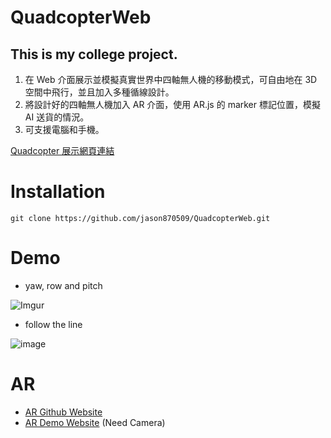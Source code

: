# QuadcopterWeb

## This is my college project.

1. 在 Web 介面展示並模擬真實世界中四軸無人機的移動模式，可自由地在 3D 空間中飛行，並且加入多種循線設計。  
2. 將設計好的四軸無人機加入 AR 介面，使用 AR.js 的 marker 標記位置，模擬 AI 送貨的情況。  
3. 可支援電腦和手機。

[Quadcopter 展示網頁連結](https://jason870509.github.io/QuadcopterWeb/quadcopter.html "link")

# Installation

```
git clone https://github.com/jason870509/QuadcopterWeb.git
```

# Demo

* yaw, row and pitch 

![Imgur](https://github.com/jason870509/QuadcopterWeb/blob/master/others/images/yaw%2C%20row%20and%20pitch.gif)

* follow the line

![image](https://github.com/jason870509/QuadcopterWeb/blob/master/others/images/follow%20the%20line.gif)

# AR

* [AR Github Website](https://github.com/jason870509/QuadcopterAR "link")
* [AR Demo Website](https://jason870509.github.io/QuadcopterAR/AR_copter_final.html "link") (Need Camera)
